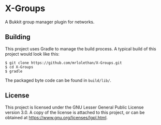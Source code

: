 # X-Groups
A Bukkit group manager plugin for networks.

## Building
This project uses Gradle to manage the build process. A typical build of this project would look like this:
```
$ git clone https://github.com/mrlolethan/X-Groups.git
$ cd X-Groups
$ gradle
```
The packaged byte code can be found in `build/lib/`.

## License
This project is licensed under the GNU Lesser General Public License version 3.0. A copy of the license is attached to this project, or can be obtained at https://www.gnu.org/licenses/lgpl.html.
